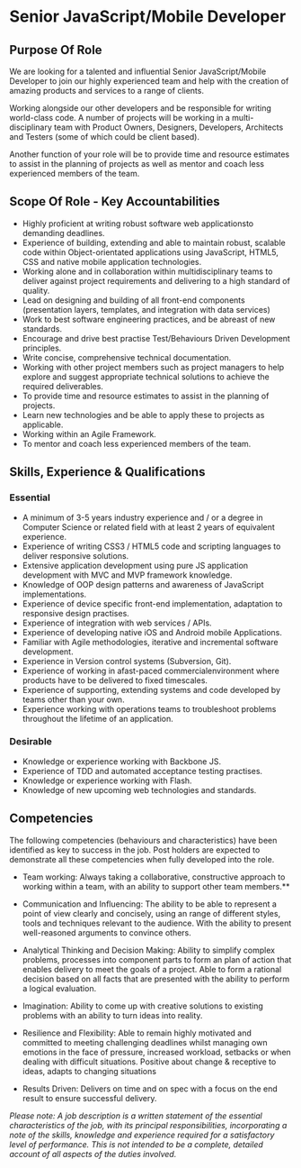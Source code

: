 # Senior JavaScript/Mobile Developer

## Purpose Of Role

We are looking for a talented and influential Senior JavaScript/Mobile Developer to join our highly experienced team and help with the creation of amazing products and services to a range of clients.

Working alongside our other developers and be responsible for writing world-class code. A number of projects will be working in a multi-disciplinary team with Product Owners, Designers, Developers, Architects and Testers (some of which could be client based).

Another function of your role will be to provide time and resource estimates to assist in the planning of projects as well as mentor and coach less experienced members of the team.

## Scope Of Role - Key Accountabilities

- Highly proficient at writing robust software web applicationsto demanding deadlines.
- Experience of building, extending and able to maintain robust, scalable code within Object-orientated applications using JavaScript, HTML5, CSS and native mobile application technologies. 
- Working alone and in collaboration within multidisciplinary teams to deliver against project requirements and delivering to a high standard of quality.
- Lead on designing and building of all front-end components (presentation layers, templates, and integration with data services) 
- Work to best software engineering practices, and be abreast of new standards.
- Encourage and drive best practise Test/Behaviours Driven Development principles. 
- Write concise, comprehensive technical documentation.
- Working with other project members such as project managers to help explore and suggest appropriate technical solutions to achieve the required deliverables.
- To provide time and resource estimates to assist in the planning of projects.
- Learn new technologies and be able to apply these to projects as applicable.
- Working within an Agile Framework.
- To mentor and coach less experienced members of the team.

## Skills, Experience & Qualifications

### Essential

- A minimum of 3-5 years industry experience and / or a degree in Computer Science or related field with at least 2 years of equivalent experience.
- Experience of writing CSS3 / HTML5 code and scripting languages to deliver responsive solutions.
- Extensive application development using pure JS application development with MVC and MVP framework knowledge.
- Knowledge of OOP design patterns and awareness of JavaScript implementations.
- Experience of device specific front-end implementation, adaptation to responsive design practises. 
- Experience of integration with web services / APIs.
- Experience of developing native iOS and Android mobile Applications.
- Familiar with Agile methodologies, iterative and incremental software development. 
- Experience in Version control systems (Subversion, Git).
- Experience of working in afast-paced commercialenvironment where products have to be delivered to fixed timescales.
- Experience of supporting, extending systems and code developed by teams other than your own.
- Experience working with operations teams to troubleshoot problems throughout the lifetime of an application.

### Desirable

- Knowledge or experience working with Backbone JS.
- Experience of TDD and automated acceptance testing practises.
- Knowledge or experience working with Flash.
- Knowledge of new upcoming web technologies and standards.



## Competencies

The following competencies (behaviours and characteristics) have been identified as key to success in the job. Post holders are expected to demonstrate all these competencies when fully developed into the role.

- Team working:
  Always taking a collaborative, constructive approach to working within a team, with an ability to support other team members.**

- Communication and Influencing:
  The ability to be able to represent a point of view clearly and concisely, using an range of different styles, tools and techniques relevant to the audience. With the ability to present well-reasoned arguments to convince others.

- Analytical Thinking and Decision Making:
Ability to simplify complex problems, processes into component parts to form an plan of action that enables delivery to meet the goals of a project. Able to form a rational decision based on all facts that are presented with the ability to perform a logical evaluation.

- Imagination:
Ability to come up with creative solutions to existing problems with an ability to turn ideas into reality.

- Resilience and Flexibility:
  Able to remain highly motivated and committed to meeting challenging deadlines whilst managing own emotions in the face of pressure, increased workload, setbacks or when dealing with difficult situations. Positive about change & receptive to ideas, adapts to changing situations

- Results Driven:
  Delivers on time and on spec with a focus on the end result to ensure successful delivery.

_Please note: A job description is a written statement of the essential characteristics of the job, with its principal responsibilities, incorporating a note of the skills, knowledge and experience required for a satisfactory level of performance. This is not intended to be a complete, detailed account of all aspects of the duties involved._